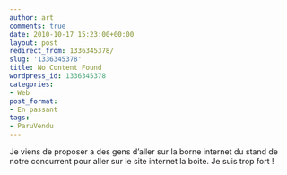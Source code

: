 ```yaml
---
author: art
comments: true
date: 2010-10-17 15:23:00+00:00
layout: post
redirect_from: 1336345378/
slug: '1336345378'
title: No Content Found
wordpress_id: 1336345378
categories:
- Web
post_format:
- En passant
tags:
- ParuVendu
---
```


Je viens de proposer a des gens d’aller sur la borne internet du stand de notre concurrent pour aller sur le site internet la boite. Je suis trop fort !
